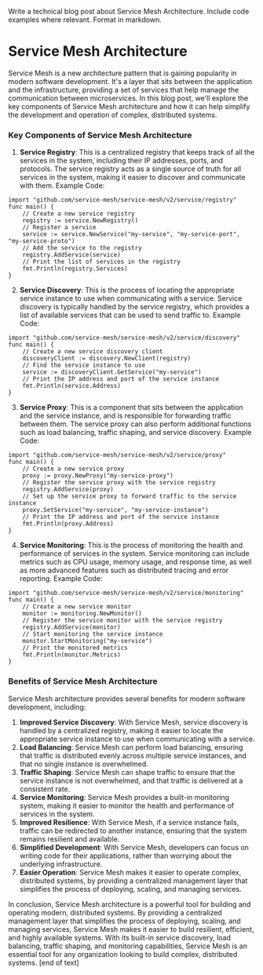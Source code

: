  Write a technical blog post about Service Mesh Architecture. Include code examples where relevant. Format in markdown.
# Service Mesh Architecture

Service Mesh is a new architecture pattern that is gaining popularity in modern software development. It's a layer that sits between the application and the infrastructure, providing a set of services that help manage the communication between microservices. In this blog post, we'll explore the key components of Service Mesh architecture and how it can help simplify the development and operation of complex, distributed systems.
### Key Components of Service Mesh Architecture

1. **Service Registry**: This is a centralized registry that keeps track of all the services in the system, including their IP addresses, ports, and protocols. The service registry acts as a single source of truth for all services in the system, making it easier to discover and communicate with them.
Example Code:
```
import "github.com/service-mesh/service-mesh/v2/service/registry"
func main() {
    // Create a new service registry
    registry := service.NewRegistry()
    // Register a service
    service := service.NewService("my-service", "my-service-port", "my-service-proto")
    // Add the service to the registry
    registry.AddService(service)
    // Print the list of services in the registry
    fmt.Println(registry.Services)
}
```
2. **Service Discovery**: This is the process of locating the appropriate service instance to use when communicating with a service. Service discovery is typically handled by the service registry, which provides a list of available services that can be used to send traffic to.
Example Code:
```
import "github.com/service-mesh/service-mesh/v2/service/discovery"
func main() {
    // Create a new service discovery client
    discoveryClient := discovery.NewClient(registry)
    // Find the service instance to use
    service := discoveryClient.GetService("my-service")
    // Print the IP address and port of the service instance
    fmt.Println(service.Address)
}
```
3. **Service Proxy**: This is a component that sits between the application and the service instance, and is responsible for forwarding traffic between them. The service proxy can also perform additional functions such as load balancing, traffic shaping, and service discovery.
Example Code:
```
import "github.com/service-mesh/service-mesh/v2/service/proxy"
func main() {
    // Create a new service proxy
    proxy := proxy.NewProxy("my-service-proxy")
    // Register the service proxy with the service registry
    registry.AddService(proxy)
    // Set up the service proxy to forward traffic to the service instance
    proxy.SetService("my-service", "my-service-instance")
    // Print the IP address and port of the service instance
    fmt.Println(proxy.Address)
}
```
4. **Service Monitoring**: This is the process of monitoring the health and performance of services in the system. Service monitoring can include metrics such as CPU usage, memory usage, and response time, as well as more advanced features such as distributed tracing and error reporting.
Example Code:
```
import "github.com/service-mesh/service-mesh/v2/service/monitoring"
func main() {
    // Create a new service monitor
    monitor := monitoring.NewMonitor()
    // Register the service monitor with the service registry
    registry.AddService(monitor)
    // Start monitoring the service instance
    monitor.StartMonitoring("my-service")
    // Print the monitored metrics
    fmt.Println(monitor.Metrics)
}
```
### Benefits of Service Mesh Architecture

Service Mesh architecture provides several benefits for modern software development, including:

1. **Improved Service Discovery**: With Service Mesh, service discovery is handled by a centralized registry, making it easier to locate the appropriate service instance to use when communicating with a service.
2. **Load Balancing**: Service Mesh can perform load balancing, ensuring that traffic is distributed evenly across multiple service instances, and that no single instance is overwhelmed.
3. **Traffic Shaping**: Service Mesh can shape traffic to ensure that the service instance is not overwhelmed, and that traffic is delivered at a consistent rate.
4. **Service Monitoring**: Service Mesh provides a built-in monitoring system, making it easier to monitor the health and performance of services in the system.
5. **Improved Resilience**: With Service Mesh, if a service instance fails, traffic can be redirected to another instance, ensuring that the system remains resilient and available.
6. **Simplified Development**: With Service Mesh, developers can focus on writing code for their applications, rather than worrying about the underlying infrastructure.
7. **Easier Operation**: Service Mesh makes it easier to operate complex, distributed systems, by providing a centralized management layer that simplifies the process of deploying, scaling, and managing services.

In conclusion, Service Mesh architecture is a powerful tool for building and operating modern, distributed systems. By providing a centralized management layer that simplifies the process of deploying, scaling, and managing services, Service Mesh makes it easier to build resilient, efficient, and highly available systems. With its built-in service discovery, load balancing, traffic shaping, and monitoring capabilities, Service Mesh is an essential tool for any organization looking to build complex, distributed systems. [end of text]


